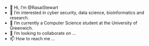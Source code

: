 - 👋 Hi, I’m @RasaiStewart
- 👀 I’m interested in cyber security, data science, bioinformatics and research.
- 🌱 I’m currently a Computer Science student at the University of Greenwich.
- 💞️ I’m looking to collaborate on ...
- 📫 How to reach me ...

<!---
RasaiStewart/RasaiStewart is a ✨ special ✨ repository because its `README.md` (this file) appears on your GitHub profile.
You can click the Preview link to take a look at your changes.
--->

